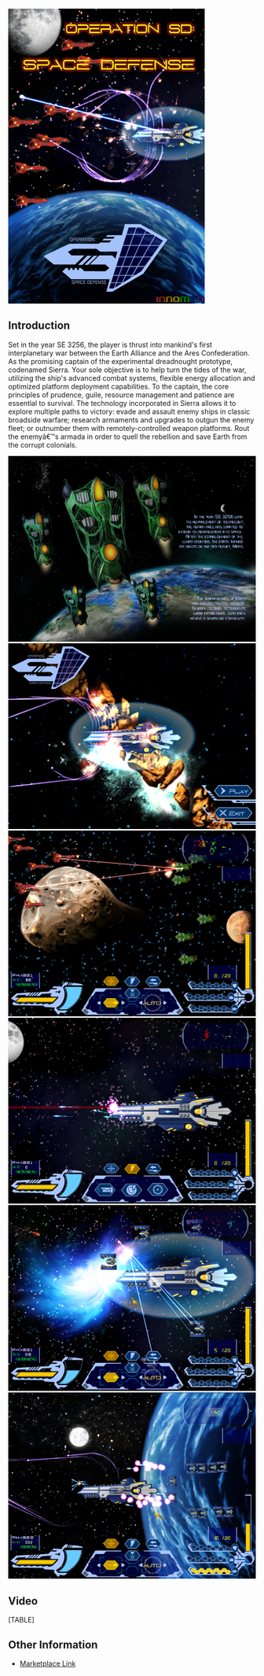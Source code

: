 ![Operation SD boxshot.jpg](/media/migrated_media-Operation_SD_boxshot.jpg)

## Introduction

Set in the year SE 3256, the player is thrust into mankind's first interplanetary war between the Earth Alliance and the Ares Confederation. As the promising captain of the experimental dreadnought prototype, codenamed Sierra. Your sole objective is to help turn the tides of the war, utilizing the ship's advanced combat systems, flexible energy allocation and optimized platform deployment capabilities. To the captain, the core principles of prudence, guile, resource management and patience are essential to survival. The technology incorporated in Sierra allows it to explore multiple paths to victory: evade and assault enemy ships in classic broadside warfare; research armaments and upgrades to outgun the enemy fleet; or outnumber them with remotely-controlled weapon platforms. Rout the enemyâ€™s armada in order to quell the rebellion and save Earth from the corrupt colonials.

![Operation SD1.1.PNG](/media/migrated_media-Operation_SD1.1.PNG) ![Operation SD2.1.PNG](/media/migrated_media-Operation_SD2.1.PNG) ![Operation SD7.PNG](/media/migrated_media-Operation_SD7.PNG) ![Operation SD9.PNG](/media/migrated_media-Operation_SD9.PNG) ![Operation SD10.PNG](/media/migrated_media-Operation_SD10.PNG) ![Operation SD47.jpg](/media/migrated_media-Operation_SD47.jpg)

## Video

[TABLE]

## Other Information

-   [Marketplace Link](http://www.desura.com/games/operation-sd-space-defense)
